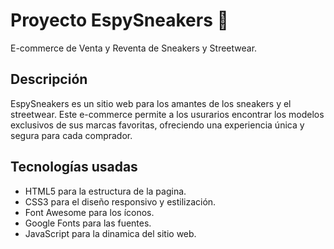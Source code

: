 # Proyecto EspySneakers 👟

E-commerce de Venta y Reventa de Sneakers y Streetwear.

## Descripción

EspySneakers es un sitio web para los amantes de los sneakers y el streetwear. Este e-commerce permite a los usurarios encontrar los modelos exclusivos de sus marcas favoritas, ofreciendo una experiencia única y segura para cada comprador.

## Tecnologías usadas

- HTML5 para la estructura de la pagina.
- CSS3 para el diseño responsivo y estilización.
- Font Awesome para los íconos.
- Google Fonts para las fuentes.
- JavaScript para la dinamica del sitio web.


